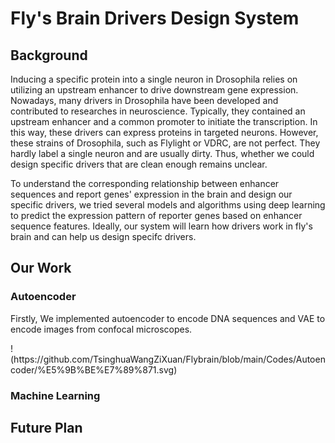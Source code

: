 # Fly's Brain Drivers Design System
## Background
<p>Inducing a specific protein into a single neuron in Drosophila relies on utilizing an upstream enhancer to drive downstream gene expression. Nowadays, many drivers in Drosophila have been developed and contributed to researches in neuroscience. Typically, they contained an upstream enhancer and a common promoter to initiate the transcription. In this way, these drivers can express proteins in targeted neurons. However, these strains of Drosophila, such as Flylight or VDRC, are not perfect. They hardly label a single neuron and are usually dirty. Thus, whether we could design specific drivers that are clean enough remains unclear.</p>
  
<p>To understand the corresponding relationship between enhancer sequences and report genes' expression in the brain and design our specific drivers, we tried several models and algorithms using deep learning to predict the expression pattern of reporter genes based on enhancer sequence features. Ideally, our system will learn how drivers work in fly's brain and can help us design specifc drivers.</p>

## Our Work
### Autoencoder
<p>Firstly, We implemented autoencoder to encode DNA sequences and VAE to encode images from confocal microscopes.</p>
!(https://github.com/TsinghuaWangZiXuan/Flybrain/blob/main/Codes/Autoencoder/%E5%9B%BE%E7%89%871.svg)


### Machine Learning
## Future Plan
